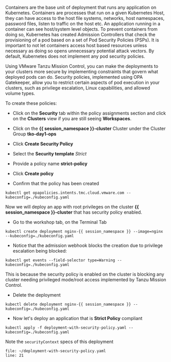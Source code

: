 Containers are the base unit of deployment that runs any application on Kubernetes. Containers are processes that run on a given Kubernetes Host, they can have access to the host file systems, networks, host namespaces, password files, listen to traffic on the host etc. 
An application running in a container can see host/system level objects. To prevent containers from doing so, Kubernetes has created Admission Controllers that check the provisioning of a pod based on a set of Pod Security Policies (PSPs). It is important to not let containers access host based resources unless necessary as doing so opens unnecessary potential attack vectors. By default, Kubernetes does not implement any pod security policies.

Using VMware Tanzu Mission Control, you can make the deployments to your clusters more secure by implementing constraints that govern what deployed pods can do. Security policies, implemented using OPA Gatekeeper, allow you to restrict certain aspects of pod execution in your clusters, such as privilege escalation, Linux capabilities, and allowed volume types.

To create these policies:

* Click on the **Security** tab within the policy assignments section and click on the **Clusters** view if you are still seeing **Workspaces**.

* Click on the **{{ session_namespace }}-cluster** Cluster under the Cluster Group **tko-day1-ops** 

* Click **Create Security Policy**

* Select the **Security template** *Strict*

* Provide a policy name **strict-policy**

* Click **Create policy**

* Confirm that the policy has been created

```execute-2
kubectl get opapolicies.intents.tmc.cloud.vmware.com --kubeconfig=./kubeconfig.yaml
```

Now we will deploy an app with root privileges on the cluster **{{ session_namespace }}-cluster** that has security policy enabled.

* Go to the workshop tab, on the Terminal Tab

```execute-1
kubectl create deployment nginx-{{ session_namespace }} --image=nginx --kubeconfig=./kubeconfig.yaml
```

* Notice that the admission webhook blocks the creation due to privilege escalation being blocked:

```execute-1
kubectl get events --field-selector type=Warning --kubeconfig=./kubeconfig.yaml
```

This is because the security policy is enabled on the cluster is blocking any cluster needing privileged mode/root access implemented by Tanzu Mission Control.

* Delete the deployment

```execute-1
kubectl delete deployment nginx-{{ session_namespace }} --kubeconfig=./kubeconfig.yaml
```

* Now let's deploy an application that is **Strict Policy** compliant 

```execute-1
kubectl apply -f deployment-with-security-policy.yaml --kubeconfig=./kubeconfig.yaml
```

Note the `securityContext` specs of this deployment 

```editor:select-matching-text
file: ~/deployment-with-security-policy.yaml
line: 21
```